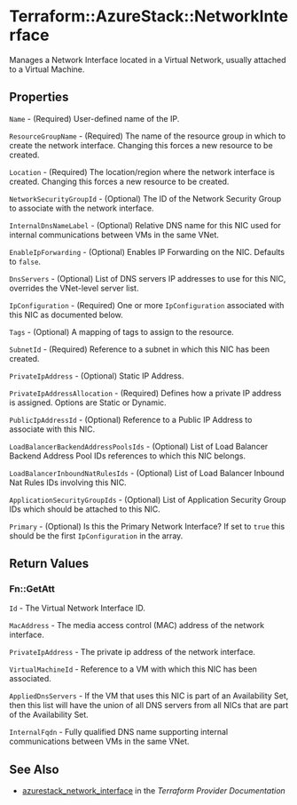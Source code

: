 # Terraform::AzureStack::NetworkInterface

Manages a Network Interface located in a Virtual Network, usually attached to a Virtual Machine.

## Properties

`Name` - (Required) User-defined name of the IP.

`ResourceGroupName` - (Required) The name of the resource group in which to create the network interface. Changing this forces a new resource to be created.

`Location` - (Required) The location/region where the network interface is created. Changing this forces a new resource to be created.

`NetworkSecurityGroupId` - (Optional) The ID of the Network Security Group to associate with the network interface.

`InternalDnsNameLabel` - (Optional) Relative DNS name for this NIC used for internal communications between VMs in the same VNet.

`EnableIpForwarding` - (Optional) Enables IP Forwarding on the NIC. Defaults to `false`.

`DnsServers` - (Optional) List of DNS servers IP addresses to use for this NIC, overrides the VNet-level server list.

`IpConfiguration` - (Required) One or more `IpConfiguration` associated with this NIC as documented below.

`Tags` - (Optional) A mapping of tags to assign to the resource.

`SubnetId` - (Required) Reference to a subnet in which this NIC has been created.

`PrivateIpAddress` - (Optional) Static IP Address.

`PrivateIpAddressAllocation` - (Required) Defines how a private IP address is assigned. Options are Static or Dynamic.

`PublicIpAddressId` - (Optional) Reference to a Public IP Address to associate with this NIC.

`LoadBalancerBackendAddressPoolsIds` - (Optional) List of Load Balancer Backend Address Pool IDs references to which this NIC belongs.

`LoadBalancerInboundNatRulesIds` - (Optional) List of Load Balancer Inbound Nat Rules IDs involving this NIC.

`ApplicationSecurityGroupIds` - (Optional) List of Application Security Group IDs which should be attached to this NIC.

`Primary` - (Optional) Is this the Primary Network Interface? If set to `true` this should be the first `IpConfiguration` in the array.


## Return Values

### Fn::GetAtt

`Id` - The Virtual Network Interface ID.

`MacAddress` - The media access control (MAC) address of the network interface.

`PrivateIpAddress` - The private ip address of the network interface.

`VirtualMachineId` - Reference to a VM with which this NIC has been associated.

`AppliedDnsServers` - If the VM that uses this NIC is part of an Availability Set, then this list will have the union of all DNS servers from all NICs that are part of the Availability Set.

`InternalFqdn` - Fully qualified DNS name supporting internal communications between VMs in the same VNet.

## See Also

* [azurestack_network_interface](https://www.terraform.io/docs/providers/azurestack/r/network_interface.html) in the _Terraform Provider Documentation_